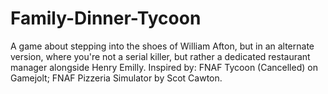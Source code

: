 # Family-Dinner-Tycoon
A game about stepping into the shoes of William Afton, but in an alternate version, where you're not a serial killer, but rather a dedicated restaurant manager alongside Henry Emilly. Inspired by: FNAF Tycoon (Cancelled) on Gamejolt; FNAF Pizzeria Simulator by Scot Cawton.
